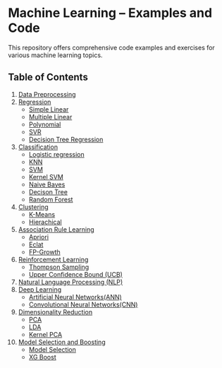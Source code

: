 # Machine Learning – Examples and Code

This repository offers comprehensive code examples and exercises for various machine learning topics.

## Table of Contents

1. [Data Preprocessing](./DataPreprocessing/)
2. [Regression](./Regression/)
   - [Simple Linear](./Regression/Simple_Linear_Regression/)
   - [Multiple Linear](./Regression/Multiple_Linear_Regression/)
   - [Polynomial](./Regression/Polynomial_Regression/)
   - [SVR](./Regression/SVR/)
   - [Decision Tree Regression](./Regression/Decision_Tree_Regression/)
3. [Classification](./Classification/)
   - [Logistic regression](./Classification/Logistic_regression/)
   - [KNN](./Classification/KNN/)
   - [SVM](./Classification/SVM/)
   - [Kernel SVM](./Classification/Kernel_SVM/)
   - [Naive Bayes](./Classification/Naive_bayes/)
   - [Decison Tree](./Classification/Decison_Tree/)
   - [Random Forest](./Classification/Random_forest/)
4. [Clustering](./Clustering/)
   - [K-Means](./Clustering/K-Means/)
   - [Hierachical](./Clustering/Hierachical/)
5. [Association Rule Learning](./AssociationRuleLearning/)
   - [Apriori](./AssociationRuleLearning/Apriori/)
   - [Eclat](./AssociationRuleLearning/Eclat/)
   - [FP-Growth](./AssociationRuleLearning/FP-Growth/)
6. [Reinforcement Learning](./ReinforcementLearning/)
   - [Thompson Sampling](./ReinforcementLearning/ThompsonSampling/)
   - [Upper Confidence Bound (UCB)](./ReinforcementLearning/UpperConfidenceBound(UCB)/)
7. [Natural Language Processing (NLP)](./NaturalLanguageProcessing/)
8. [Deep Learning](./DeepLearning/)
   - [Artificial Neural Networks(ANN)](./DeepLearning/ArtificialNeuralNetworks(ANN)/)
   - [Convolutional Neural Networks(CNN)](./DeepLearning/ConvolutionalNeuralNetworks(CNN)/)
9. [Dimensionality Reduction](./DimensionalityReduction/)
   - [PCA](./DimensionalityReduction/PrincipalComponentAnalysis(PCA)/)
   - [LDA](./DimensionalityReduction/LinearDiscriminantAnalysis(LDA)/)
   - [Kernel PCA](./DimensionalityReduction/KernelPCA/)
9. [Model Selection and Boosting](./ModelSelectionandBoosting/)
   - [Model Selection](./ModelSelectionandBoosting/ModelSelection/)
   - [XG Boost](./ModelSelectionandBoosting/XGBoost/)